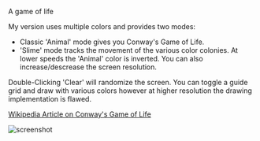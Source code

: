 A game of life


My version uses multiple colors and provides two modes:
* Classic 'Animal' mode gives you Conway's Game of Life.
* 'Slime' mode tracks the movement of the various color colonies. At lower speeds the 'Animal' color is inverted.
You can also increase/descrease the screen resolution.



Double-Clicking 'Clear' will randomize the screen. You can toggle a guide grid and draw with various colors however at higher resolution the drawing implementation is flawed.



[Wikipedia Article on Conway's Game of Life](https://en.wikipedia.org/wiki/Conway%27s_Game_of_Life)

![screenshot](https://github.com/jamesrobertcarthew/GameOfLifeLOVE/blob/master/screenshot.png)
